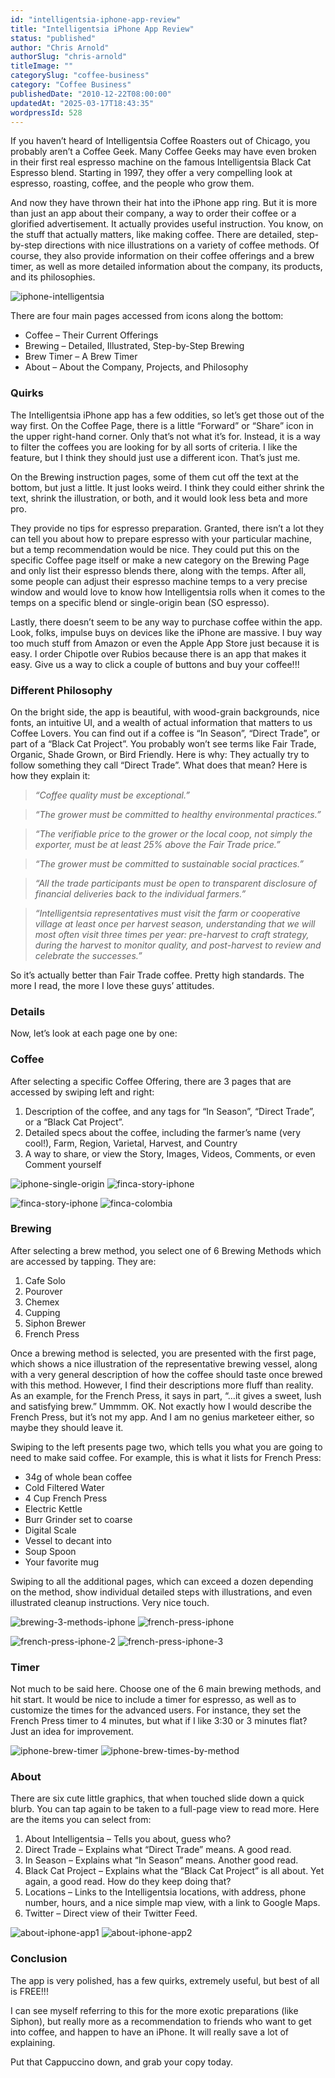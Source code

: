 ```yaml
---
id: "intelligentsia-iphone-app-review"
title: "Intelligentsia iPhone App Review"
status: "published"
author: "Chris Arnold"
authorSlug: "chris-arnold"
titleImage: ""
categorySlug: "coffee-business"
category: "Coffee Business"
publishedDate: "2010-12-22T08:00:00"
updatedAt: "2025-03-17T18:43:35"
wordpressId: 528
---
```


If you haven’t heard of Intelligentsia Coffee Roasters out of Chicago, you probably aren’t a Coffee Geek. Many Coffee Geeks may have even broken in their first real espresso machine on the famous Intelligentsia Black Cat Espresso blend. Starting in 1997, they offer a very compelling look at espresso, roasting, coffee, and the people who grow them.

And now they have thrown their hat into the iPhone app ring. But it is more than just an app about their company, a way to order their coffee or a glorified advertisement. It actually provides useful instruction. You know, on the stuff that actually matters, like making coffee. There are detailed, step-by-step directions with nice illustrations on a variety of coffee methods. Of course, they also provide information on their coffee offerings and a brew timer, as well as more detailed information about the company, its products, and its philosophies.

![iphone-intelligentsia](iphone-intelligentsia1.jpg)

There are four main pages accessed from icons along the bottom:

- Coffee – Their Current Offerings
- Brewing – Detailed, Illustrated, Step-by-Step Brewing
- Brew Timer – A Brew Timer
- About – About the Company, Projects, and Philosophy

### Quirks

The Intelligentsia iPhone app has a few oddities, so let’s get those out of the way first. On the Coffee Page, there is a little “Forward” or “Share” icon in the upper right-hand corner. Only that’s not what it’s for. Instead, it is a way to filter the coffees you are looking for by all sorts of criteria. I like the feature, but I think they should just use a different icon. That’s just me.

On the Brewing instruction pages, some of them cut off the text at the bottom, but just a little. It just looks weird. I think they could either shrink the text, shrink the illustration, or both, and it would look less beta and more pro.

They provide no tips for espresso preparation. Granted, there isn’t a lot they can tell you about how to prepare espresso with your particular machine, but a temp recommendation would be nice. They could put this on the specific Coffee page itself or make a new category on the Brewing Page and only list their espresso blends there, along with the temps. After all, some people can adjust their espresso machine temps to a very precise window and would love to know how Intelligentsia rolls when it comes to the temps on a specific blend or single-origin bean (SO espresso).

Lastly, there doesn’t seem to be any way to purchase coffee within the app. Look, folks, impulse buys on devices like the iPhone are massive. I buy way too much stuff from Amazon or even the Apple App Store just because it is easy. I order Chipotle over Rubios because there is an app that makes it easy. Give us a way to click a couple of buttons and buy your coffee!!!

### Different Philosophy

On the bright side, the app is beautiful, with wood-grain backgrounds, nice fonts, an intuitive UI, and a wealth of actual information that matters to us Coffee Lovers. You can find out if a coffee is “In Season”, “Direct Trade”, or part of a “Black Cat Project”. You probably won’t see terms like Fair Trade, Organic, Shade Grown, or Bird Friendly. Here is why: They actually try to follow something they call “Direct Trade”. What does that mean? Here is how they explain it:

> _“Coffee quality must be exceptional.”_

> _“The grower must be committed to healthy environmental practices.”_

> _“The verifiable price to the grower or the local coop, not simply the exporter, must be at least 25% above the Fair Trade price.”_

> _“The grower must be committed to sustainable social practices.”_

> _“All the trade participants must be open to transparent disclosure of financial deliveries back to the individual farmers.”_

> _“Intelligentsia representatives must visit the farm or cooperative village at least once per harvest season, understanding that we will most often visit three times per year: pre-harvest to craft strategy, during the harvest to monitor quality, and post-harvest to review and celebrate the successes.”_

So it’s actually better than Fair Trade coffee. Pretty high standards. The more I read, the more I love these guys’ attitudes.

### Details

Now, let’s look at each page one by one:

### Coffee

After selecting a specific Coffee Offering, there are 3 pages that are accessed by swiping left and right:

1.  Description of the coffee, and any tags for “In Season”, “Direct Trade”, or a “Black Cat Project”.
2.  Detailed specs about the coffee, including the farmer’s name (very cool!), Farm, Region, Varietal, Harvest, and Country
3.  A way to share, or view the Story, Images, Videos, Comments, or even Comment yourself

![iphone-single-origin](iphone-single-origin.jpg) ![finca-story-iphone](finca-story-iphone.jpg)

![finca-story-iphone](finca-story-iphone.jpg) ![finca-colombia](finca-colombia.jpg)

### Brewing

After selecting a brew method, you select one of 6 Brewing Methods which are accessed by tapping. They are:

1.  Cafe Solo
2.  Pourover
3.  Chemex
4.  Cupping
5.  Siphon Brewer
6.  French Press

Once a brewing method is selected, you are presented with the first page, which shows a nice illustration of the representative brewing vessel, along with a very general description of how the coffee should taste once brewed with this method. However, I find their descriptions more fluff than reality. As an example, for the French Press, it says in part, “…it gives a sweet, lush and satisfying brew.” Ummmm. OK. Not exactly how I would describe the French Press, but it’s not my app. And I am no genius marketeer either, so maybe they should leave it.

Swiping to the left presents page two, which tells you what you are going to need to make said coffee. For example, this is what it lists for French Press:

- 34g of whole bean coffee
- Cold Filtered Water
- 4 Cup French Press
- Electric Kettle
- Burr Grinder set to coarse
- Digital Scale
- Vessel to decant into
- Soup Spoon
- Your favorite mug

Swiping to all the additional pages, which can exceed a dozen depending on the method, show individual detailed steps with illustrations, and even illustrated cleanup instructions. Very nice touch.

![brewing-3-methods-iphone](brewing-3-methods-iphone.jpg) ![french-press-iphone](french-press-iphone.jpg)

![french-press-iphone-2](french-press-iphone-2.jpg) ![french-press-iphone-3](french-press-iphone-3.jpg)

### Timer

Not much to be said here. Choose one of the 6 main brewing methods, and hit start. It would be nice to include a timer for espresso, as well as to customize the times for the advanced users. For instance, they set the French Press timer to 4 minutes, but what if I like 3:30 or 3 minutes flat? Just an idea for improvement.

![iphone-brew-timer](iphone-brew-timer.jpg) ![iphone-brew-times-by-method](iphone-brew-times-by-method.jpg)

### About

There are six cute little graphics, that when touched slide down a quick blurb. You can tap again to be taken to a full-page view to read more. Here are the items you can select from:

1.  About Intelligentsia – Tells you about, guess who?
2.  Direct Trade – Explains what “Direct Trade” means. A good read.
3.  In Season – Explains what “In Season” means. Another good read.
4.  Black Cat Project – Explains what the “Black Cat Project” is all about. Yet again, a good read. How do they keep doing that?
5.  Locations – Links to the Intelligentsia locations, with address, phone number, hours, and a nice simple map view, with a link to Google Maps.
6.  Twitter – Direct view of their Twitter Feed.

![about-iphone-app1](about-iphone-app1.jpg) ![about-iphone-app2](about-iphone-app2.jpg)

### Conclusion

The app is very polished, has a few quirks, extremely useful, but best of all is FREE!!!

I can see myself referring to this for the more exotic preparations (like Siphon), but really more as a recommendation to friends who want to get into coffee, and happen to have an iPhone. It will really save a lot of explaining.

Put that Cappuccino down, and grab your copy today.
